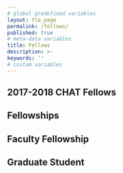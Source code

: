```yaml
---
# global predefined variables
layout: tla_page
permalink: /fellows/
published: true
# meta-data variables
title: Fellows
description: >-
keywords: ''
# custom variables
---
```


## 2017-2018 CHAT Fellows

## Fellowships

## Faculty Fellowship

## Graduate Student
